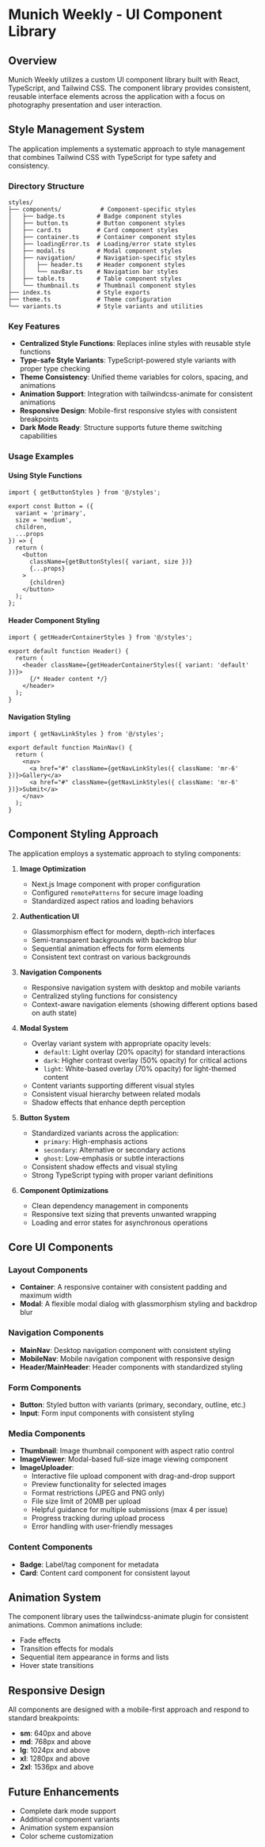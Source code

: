 # Munich Weekly - UI Component Library

## Overview

Munich Weekly utilizes a custom UI component library built with React, TypeScript, and Tailwind CSS. The component library provides consistent, reusable interface elements across the application with a focus on photography presentation and user interaction.

## Style Management System

The application implements a systematic approach to style management that combines Tailwind CSS with TypeScript for type safety and consistency.

### Directory Structure

```
styles/
├── components/           # Component-specific styles
│   ├── badge.ts         # Badge component styles
│   ├── button.ts        # Button component styles
│   ├── card.ts          # Card component styles
│   ├── container.ts     # Container component styles
│   ├── loadingError.ts  # Loading/error state styles
│   ├── modal.ts         # Modal component styles
│   ├── navigation/      # Navigation-specific styles
│   │   ├── header.ts    # Header component styles
│   │   └── navBar.ts    # Navigation bar styles
│   ├── table.ts         # Table component styles
│   └── thumbnail.ts     # Thumbnail component styles
├── index.ts             # Style exports
├── theme.ts             # Theme configuration
└── variants.ts          # Style variants and utilities
```

### Key Features

- **Centralized Style Functions**: Replaces inline styles with reusable style functions
- **Type-safe Style Variants**: TypeScript-powered style variants with proper type checking
- **Theme Consistency**: Unified theme variables for colors, spacing, and animations
- **Animation Support**: Integration with tailwindcss-animate for consistent animations
- **Responsive Design**: Mobile-first responsive styles with consistent breakpoints
- **Dark Mode Ready**: Structure supports future theme switching capabilities

### Usage Examples

#### Using Style Functions

```tsx
import { getButtonStyles } from '@/styles';

export const Button = ({ 
  variant = 'primary',
  size = 'medium',
  children,
  ...props
}) => {
  return (
    <button 
      className={getButtonStyles({ variant, size })} 
      {...props}
    >
      {children}
    </button>
  );
};
```

#### Header Component Styling

```tsx
import { getHeaderContainerStyles } from '@/styles';

export default function Header() {
  return (
    <header className={getHeaderContainerStyles({ variant: 'default' })}>
      {/* Header content */}
    </header>
  );
}
```

#### Navigation Styling

```tsx
import { getNavLinkStyles } from '@/styles';

export default function MainNav() {
  return (
    <nav>
      <a href="#" className={getNavLinkStyles({ className: 'mr-6' })}>Gallery</a>
      <a href="#" className={getNavLinkStyles({ className: 'mr-6' })}>Submit</a>
    </nav>
  );
}
```

## Component Styling Approach

The application employs a systematic approach to styling components:

1. **Image Optimization**
   - Next.js Image component with proper configuration
   - Configured `remotePatterns` for secure image loading
   - Standardized aspect ratios and loading behaviors

2. **Authentication UI**
   - Glassmorphism effect for modern, depth-rich interfaces
   - Semi-transparent backgrounds with backdrop blur
   - Sequential animation effects for form elements
   - Consistent text contrast on various backgrounds

3. **Navigation Components**
   - Responsive navigation system with desktop and mobile variants
   - Centralized styling functions for consistency
   - Context-aware navigation elements (showing different options based on auth state)

4. **Modal System**
   - Overlay variant system with appropriate opacity levels:
     - `default`: Light overlay (20% opacity) for standard interactions
     - `dark`: Higher contrast overlay (50% opacity) for critical actions
     - `light`: White-based overlay (70% opacity) for light-themed content
   - Content variants supporting different visual styles
   - Consistent visual hierarchy between related modals
   - Shadow effects that enhance depth perception

5. **Button System**
   - Standardized variants across the application:
     - `primary`: High-emphasis actions
     - `secondary`: Alternative or secondary actions
     - `ghost`: Low-emphasis or subtle interactions
   - Consistent shadow effects and visual styling
   - Strong TypeScript typing with proper variant definitions

6. **Component Optimizations**
   - Clean dependency management in components
   - Responsive text sizing that prevents unwanted wrapping
   - Loading and error states for asynchronous operations

## Core UI Components

### Layout Components

- **Container**: A responsive container with consistent padding and maximum width
- **Modal**: A flexible modal dialog with glassmorphism styling and backdrop blur

### Navigation Components

- **MainNav**: Desktop navigation component with consistent styling
- **MobileNav**: Mobile navigation component with responsive design
- **Header/MainHeader**: Header components with standardized styling

### Form Components

- **Button**: Styled button with variants (primary, secondary, outline, etc.)
- **Input**: Form input components with consistent styling

### Media Components

- **Thumbnail**: Image thumbnail component with aspect ratio control
- **ImageViewer**: Modal-based full-size image viewing component
- **ImageUploader**: 
  - Interactive file upload component with drag-and-drop support
  - Preview functionality for selected images
  - Format restrictions (JPEG and PNG only)
  - File size limit of 20MB per upload
  - Helpful guidance for multiple submissions (max 4 per issue)
  - Progress tracking during upload process
  - Error handling with user-friendly messages

### Content Components

- **Badge**: Label/tag component for metadata
- **Card**: Content card component for consistent layout

## Animation System

The component library uses the tailwindcss-animate plugin for consistent animations. Common animations include:

- Fade effects
- Transition effects for modals
- Sequential item appearance in forms and lists
- Hover state transitions

## Responsive Design

All components are designed with a mobile-first approach and respond to standard breakpoints:

- **sm**: 640px and above
- **md**: 768px and above
- **lg**: 1024px and above
- **xl**: 1280px and above
- **2xl**: 1536px and above

## Future Enhancements

- Complete dark mode support
- Additional component variants
- Animation system expansion
- Color scheme customization